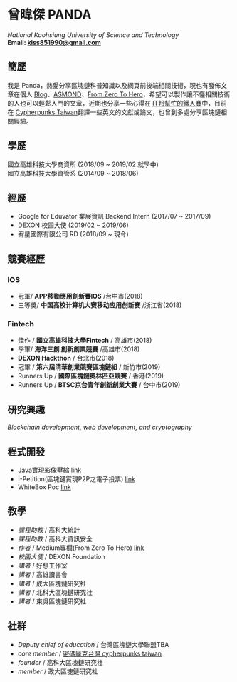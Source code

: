 <!-- # Wei-Jie Zeng -->
# 曾暐傑 PANDA
*National Kaohsiung University of Science and Technology*  
**Email: kiss851990@gmail.com**  

## 簡歷
我是 Panda，熱愛分享區塊鏈科普知識以及網頁前後端相關技術，現也有發佈文章在個人 [Blog](https://medium.com/@kiss851990)、[ASMOND](https://medium.com/asmond)、[From Zero To Hero](https://medium.com/open-coding-style)，希望可以製作讓不懂相關技術的人也可以輕鬆入門的文章，近期也分享一些心得在 [IT邦幫忙的鐵人賽](https://ithelp.ithome.com.tw/users/20118325/ironman/2618)中，目前在 [Cypherpunks Taiwan](https://github.com/cypherpunks-core)翻譯一些英文的文獻或論文，也曾到多處分享區塊鏈相關經驗。

## 學歷
國立高雄科技大學商資所 (2018/09 ~ 2019/02 就學中)   
國立高雄科技大學資管系 (2014/09 ~ 2018/06)

## 經歷
- Google for Eduvator 業展資訊 Backend Intern (2017/07 ~ 2017/09)
- DEXON 校園大使 (2019/02 ~ 2019/06)
- 宥星國際有限公司 RD (2018/09 ~ 現今)

## 競賽經歷

### IOS 
- 冠軍/ **APP移動應用創新賽IOS** /台中市(2018)
- 三等獎/ **中国高校计算机大赛移动应用创新赛** /浙江省(2018)

### Fintech 
- 佳作 / **國立高雄科技大學Fintech** / 高雄市(2018)
- 季軍/ **海洋三創 創新創業競賽** /高雄市(2018)
- **DEXON Hackthon** / 台北市(2018)
- 冠軍 / **第六屆清華創業競賽區塊鏈組** / 新竹市(2019)
- Runners Up / **國際區塊鏈奧林匹亞競賽** / 香港(2019)
- Runners Up / **BTSC京台青年創新創業大賽** / 台中市(2019)

## 研究興趣
*Blockchain development, web development, and cryptography*

## 程式開發
- Java實現影像壓縮 [link](https://github.com/panda850819/palette)
- I-Petition(區塊鏈實現P2P之電子投票) [link](https://github.com/panda850819/i-Petition)
- WhiteBox Poc [link](https://github.com/panda850819/whitebox)


## 教學
- *課程助教* / 高科大統計
- *課程助教* / 高科大資訊安全
- *作者* / Medium專欄(From Zero To Hero) [link](https://medium.com/open-coding-style)
- *校園大使* / DEXON Foundation
- *講者* / 好想工作室
- *講者* / 高雄讀書會
- *講者* / 成大區塊鏈研究社
- *講者* / 北科大區塊鏈研究社
- *講者* / 東吳區塊鏈研究社

## 社群
- *Deputy chief of education* / 台灣區塊鏈大學聯盟TBA
- *core member* / [密碼龐克台灣 cypherpunks taiwan](https://github.com/cypherpunks-core) 
- *founder* / 高科大區塊鏈研究社
- *member* / 政大區塊鏈研究社
